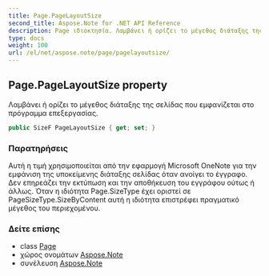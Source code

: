 ```yaml
---
title: Page.PageLayoutSize
second_title: Aspose.Note for .NET API Reference
description: Page ιδιοκτησία. Λαμβάνει ή ορίζει το μέγεθος διάταξης της σελίδας που εμφανίζεται στο πρόγραμμα επεξεργασίας.
type: docs
weight: 100
url: /el/net/aspose.note/page/pagelayoutsize/
---
```

## Page.PageLayoutSize property

Λαμβάνει ή ορίζει το μέγεθος διάταξης της σελίδας που εμφανίζεται στο πρόγραμμα επεξεργασίας.

```csharp
public SizeF PageLayoutSize { get; set; }
```

### Παρατηρήσεις

Αυτή η τιμή χρησιμοποιείται από την εφαρμογή Microsoft OneNote για την εμφάνιση της υποκείμενης διάταξης σελίδας όταν ανοίγει το έγγραφο. Δεν επηρεάζει την εκτύπωση και την αποθήκευση του εγγράφου ούτως ή άλλως. Όταν η ιδιότητα Page.SizeType έχει οριστεί σε PageSizeType.SizeByContent αυτή η ιδιότητα επιστρέφει πραγματικό μέγεθος του περιεχομένου.

### Δείτε επίσης

* class [Page](../)
* χώρος ονομάτων [Aspose.Note](../../page/)
* συνέλευση [Aspose.Note](../../../)


